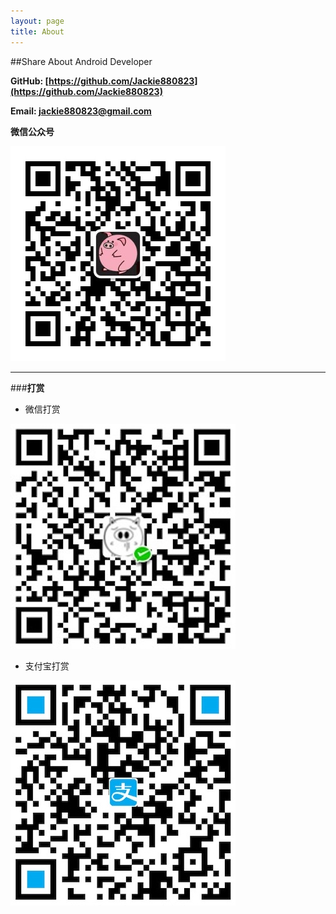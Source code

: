 ```yaml
---
layout: page
title: About
---
```

##Share About Android Developer

**GitHub: [https://github.com/Jackie880823](https://github.com/Jackie880823)**

**Email: jackie880823@gmail.com**

**微信公众号** 

![image](https://github.com/Jackie880823/Jackie880823.github.io/blob/master/img/web-chat.jpg?raw=true)

---

###**打赏**
 
* 微信打赏 

![webChat](https://github.com/Jackie880823/Jackie880823.github.io/blob/master/img/chat_collecting.JPG?raw=true)



* 支付宝打赏 

![ali](https://github.com/Jackie880823/Jackie880823.github.io/blob/master/img/ali_collecting.JPG?raw=true)
